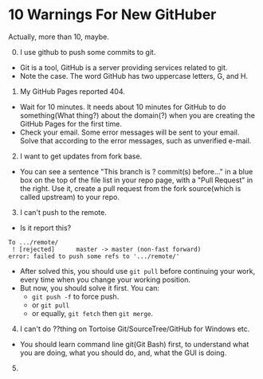 # 10 Warnings For New GitHuber

Actually, more than 10, maybe.

0. I use github to push some commits to git.
 - Git is a tool, GitHub is a server providing services related to git.
 - Note the case. The word GitHub has two uppercase letters, G, and H.

1. My GitHub Pages reported 404.
 - Wait for 10 minutes. It needs about 10 minutes for GitHub to do something(What thing?) about the domain(?) when you are creating the GitHub Pages for the first time.
 - Check your email. Some error messages will be sent to your email. Solve that according to the error messages, such as unverified e-mail.

2. I want to get updates from fork base.
 - You can see a sentence "This branch is ? commit(s) before..." in a blue box on the top of the file list in your repo page, with a "Pull Request" in the right. Use it, create a pull request from the fork source(which is called upstream) to your repo.

3. I can't push to the remote.
 - Is it report this?
 ```
 To .../remote/
  ! [rejected]		master -> master (non-fast forward)
 error: failed to push some refs to '.../remote/'
 ```
 - After solved this, you should use `git pull` before continuing your work, every time when you change your working position.
 - But now, you should solve it first. You can:
   - `git push -f` to force push.
   - or `git pull`
   - or equally, `git fetch` then `git merge`.

4. I can't do ??thing on Tortoise Git/SourceTree/GitHub for Windows etc.
 - You should learn command line git(Git Bash) first, to understand what you are doing, what you should do, and, what the GUI is doing.

5. 
